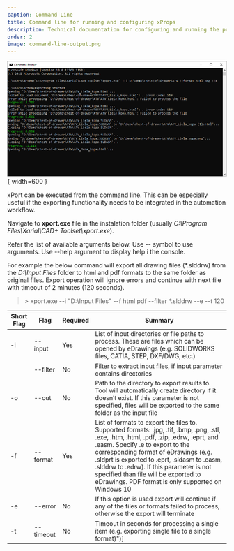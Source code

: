 ```yaml
---
caption: Command Line
title: Command line for running and configuring xProps
description: Technical documentation for configuring and running the publishing job of xProps using command line
order: 2
image: command-line-output.png
---
```

![Command line exporting process](command-line-output.png){ width=600 }

xPort can be executed from the command line. This can be especially useful if the exporting functionality needs to be integrated in the automation workflow.

Navigate to **xport.exe** file in the instalation folder (usually *C:\Program Files\Xarial\CAD+ Toolset\xport.exe*).

Refer the list of available arguments below. Use -- symbol to use arguments. Use --help argument to display help i the console.

For example the below command will export all drawing files (*.slddrw) from the *D:\Input Files* folder to html and pdf formats to the same folder as original files. Export operation will ignore errors and continue with next file with timeout of 2 minutes (120 seconds).

> \> xport.exe --i "D:\Input Files" --f html pdf --filter *.slddrw --e --t 120

| Short Flag  | Flag  |Required   | Summary  |
|---|---|---|---|
| -i  | --input  |Yes   | List of input directories or file paths to process. These are files which can be opened by eDrawings (e.g. SOLIDWORKS files, CATIA, STEP, DXF/DWG, etc.)  |
|   | --filter  | No  |  Filter to extract input files, if input parameter contains directories |
|  -o |  --out |  No | Path to the directory to export results to. Tool will automatically create directory if it doesn’t exist. If this parameter is not specified, files will be exported to the same folder as the input file  |
| -f  | --format  |  Yes | List of formats to export the files to. Supported formats: .jpg, .tif, .bmp, .png, .stl, .exe, .htm, .html, .pdf, .zip, .edrw, .eprt, and .easm. Specify .e to export to the corresponding format of eDrawings (e.g. .sldprt is exported to .eprt, .sldasm to .easm, .slddrw to .edrw). If this parameter is not specified than file will be exported to eDrawings. PDF format is only supported on Windows 10  |
| -e  |  --error | No  | If this option is used export will continue if any of the files or formats failed to process, otherwise the export will terminate  |
| -t  |  --timeout | No  | Timeout in seconds for processing a single item (e.g. exporting single file to a single format)")]